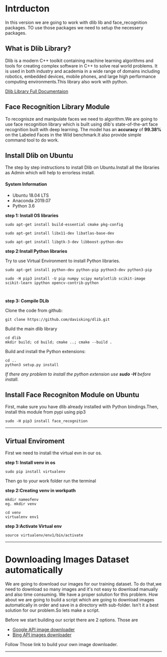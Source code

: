 <!-- workthrough documentation -->
<!-- This documentation only for fr v3 -->
# Intrducton

In this version we are going to work with dlib lib and face_recognition packages. TO use those packages we need to setup the necessery packages.

## What is Dlib Library?

Dlib is a modern C++ toolkit containing machine learning algorithms and tools for creating complex software in C++ to solve real world problems. It is used in both industry and academia in a wide range of domains including robotics, embedded devices, mobile phones, and large high performance computing environments.This library also work with python.

[Dlib Library Full Documentaion](http://dlib.net/)

## Face Recognition Library Module

To recognisze and manipulate faces we need to algorithm.We are going to use face recognition library which is built using dlib's state-of-the-art face recognition built with deep learning. The model has an **accuracy** of **99.38%** on the Labeled Faces in the Wild benchmark.It also provide simple command tool to do work.

## Install Dlib on Ubuntu

The step by step instructions to install Dlib on Ubuntu.Install all the libraries as Admin which  will help to errorless install.

#### System Information

* Ubuntu 18.04 LTS
* Anaconda 2019.07
* Python 3.6



**step 1: Install OS libraries**

```
sudo apt-get install build-essential cmake pkg-config

sudo apt-get install libx11-dev libatlas-base-dev

sudo apt-get install libgtk-3-dev libboost-python-dev

```
**step 2:Install Python libraries**

Try to use Virtual Environment to install Python libraries.

```
sudo apt-get install python-dev python-pip python3-dev python3-pip

sudo -H pip3 install -U pip numpy scipy matplotlib scikit-image scikit-learn ipython opencv-contrib-python



```
**step 3: Compile DLib**

Clone the code from github:
```
git clone https://github.com/davisking/dlib.git
```
Build the main dlib library
```
cd dlib
mkdir build; cd build; cmake ..; cmake --build .
```
Build and install the Python extensions:
``` 
cd ..
python3 setup.py install
```
*If there any problem to install the python extension use **sudo -H** before install.*

## Install Face Recogniton Module on Ubuntu

First, make sure you have dlib already installed with Python bindings.Then, install this module from pypi using pip3

```
sudo -H pip3 install face_recognition
```
---------------------------------

## Virtual Enviroment

First we need to install the virtual evn in our os. 


**step 1: Install venv in os**
```
sudo pip install virtualenv
```

Then go to your work folder run the terminal

**step 2:Creating venv in workpath**

```
mkdir nameofenv
eg. mkdir venv

cd venv
virtualenv env1

```

**step 3:Activate Virtual env**

```
source virtualenv/env1/bin/activate
```

--------------------------------------

# Downloading Images Dataset automatically

We are going to download our images for our training dataset. To do that,we need to download so many images and it's not easy to download manually and also time consuming. We have a proper solution for this problem. How about we are going to build a script which are going to download images automatically in order and save in a directory with sub-folder. Isn't it a best solution for our problem.So lets make a script.

Before we start building our script there are 2 options. Those are

* [Google API image downloader]()
* [Bing API images downloader](https://www.pyimagesearch.com/2018/04/09/how-to-quickly-build-a-deep-learning-image-dataset/)

Follow Those link to build your own image downloader.

---------------------------------------







